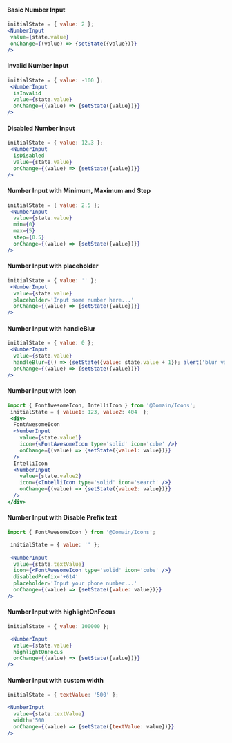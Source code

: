 #### Basic Number Input

 ```jsx
initialState = { value: 2 };
 <NumberInput
  value={state.value}
  onChange={(value) => {setState({value})}}
/>
```

#### Invalid Number Input

```jsx
initialState = { value: -100 };
 <NumberInput
  isInvalid
  value={state.value}
  onChange={(value) => {setState({value})}}
/>
```

#### Disabled Number Input

```jsx
initialState = { value: 12.3 };
 <NumberInput
  isDisabled
  value={state.value}
  onChange={(value) => {setState({value})}}
/>
```

#### Number Input with Minimum, Maximum and Step

```jsx
initialState = { value: 2.5 };
 <NumberInput
  value={state.value}
  min={0}
  max={5}
  step={0.5}
  onChange={(value) => {setState({value})}}
/>
```

 #### Number Input with placeholder

```jsx
initialState = { value: '' };
 <NumberInput
  value={state.value}
  placeholder='Input some number here...'
  onChange={(value) => {setState({value})}}
/>
```

 #### Number Input with handleBlur

```jsx
initialState = { value: 0 };
 <NumberInput
  value={state.value}
  handleBlur={() => {setState({value: state.value + 1}); alert('blur value')}} 
  onChange={(value) => {setState({value})}}
/>
```

#### Number Input with Icon

```jsx
import { FontAwesomeIcon, IntelliIcon } from '@Domain/Icons';
 initialState = { value1: 123, value2: 404  };
 <div>
  FontAwesomeIcon
  <NumberInput
    value={state.value1}
    icon={<FontAwesomeIcon type='solid' icon='cube' />}
    onChange={(value) => {setState({value1: value})}}
  />
  IntelliIcon
  <NumberInput
    value={state.value2}
    icon={<IntelliIcon type='solid' icon='search' />}
    onChange={(value) => {setState({value2: value})}}
  />
</div>
```

#### Number Input with Disable Prefix text

```jsx
import { FontAwesomeIcon } from '@Domain/Icons';

 initialState = { value: '' };
 
 <NumberInput
  value={state.textValue}
  icon={<FontAwesomeIcon type='solid' icon='cube' />}
  disabledPrefix='+614' 
  placeholder='Input your phone number...'
  onChange={(value) => {setState({value: value})}}
/>
```

#### Number Input with highlightOnFocus

```jsx
initialState = { value: 100000 };

 <NumberInput
  value={state.value}
  highlightOnFocus
  onChange={(value) => {setState({value})}}
/>
```

#### Number Input with custom width

```jsx
initialState = { textValue: '500' };

<NumberInput
  value={state.textValue}
  width='500'
  onChange={(value) => {setState({textValue: value})}}
/>
```
